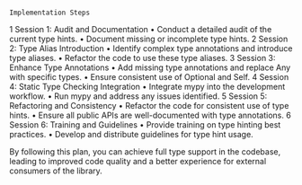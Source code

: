 
                                                              Implementation Steps

1 Session 1: Audit and Documentation
• Conduct a detailed audit of the current type hints.
• Document missing or incomplete type hints.
2 Session 2: Type Alias Introduction
• Identify complex type annotations and introduce type aliases.
• Refactor the code to use these type aliases.
3 Session 3: Enhance Type Annotations
• Add missing type annotations and replace Any with specific types.
• Ensure consistent use of Optional and Self.
4 Session 4: Static Type Checking Integration
• Integrate mypy into the development workflow.
• Run mypy and address any issues identified.
5 Session 5: Refactoring and Consistency
• Refactor the code for consistent use of type hints.
• Ensure all public APIs are well-documented with type annotations.
6 Session 6: Training and Guidelines
• Provide training on type hinting best practices.
• Develop and distribute guidelines for type hint usage.

By following this plan, you can achieve full type support in the codebase, leading to improved code quality and a better experience for external
consumers of the library.
